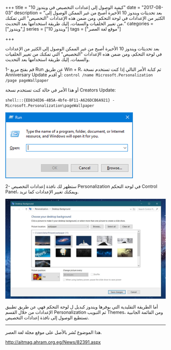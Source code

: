 +++
title = "كيفية الوصول إلى إعدادات التخصيص في ويندوز 10"
date = "2017-08-03"
description = "بعد تحديثات ويندوز 10 الأخيرة أصبح من غير الممكن الوصول إلى الكثير من الإعدادات في لوحة التحكم، ومن ضمن هذه الإعدادات \"التخصيص\" التي تمكنك من تغيير الخلفيات والسمات، إليك طريقة استخدامها بعد التحديث."
categories = ["ويندوز",]
series = ["ويندوز 10"]
tags = ["موقع لغة العصر"]

+++

بعد تحديثات ويندوز 10 الأخيرة أصبح من غير الممكن الوصول إلى الكثير من الإعدادات في لوحة التحكم، ومن ضمن هذه الإعدادات "التخصيص" التي تمكنك من تغيير الخلفيات والسمات، إليك طريقة استخدامها بعد التحديث.

1- قم بفتح مربع Run عن طريق Win + R، ثم كتابة الأمر التالي إذا كنت تستخدم نسخة Anniversary Update أو أقدم:
`control /name Microsoft.Personalization /page pageWallpaper`

أو هذا الأمر في حالة كنت تستخدم نسخة Creators Update:

`shell:::{ED834ED6-4B5A-4bfe-8F11-A626DCB6A921} -Microsoft.Personalization\pageWallpaper`

![img](images/1.png)

2- ستظهر لك نافذة إعدادات التخصيص Personalization في لوحة التحكم Control Panel، ويمكنك تغيير الإعدادات كما تريد.

![img](images/2.jpg)

أما الطريقة التقليدية التي بوفرها ويندوز كبديل ل لوحة التحكم فهي عن طريق تطبيق الإعدادات من خلال القسم Personalization ثم التبويب Themes، ومن القائمة الجانبية تستطيع الوصول إلى نافذة إعدادات التخصيص.

---
هذا الموضوع نٌشر باﻷصل على موقع مجلة لغة العصر.

http://aitmag.ahram.org.eg/News/82391.aspx